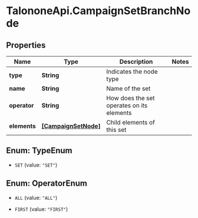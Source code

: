 # TalononeApi.CampaignSetBranchNode

## Properties
Name | Type | Description | Notes
------------ | ------------- | ------------- | -------------
**type** | **String** | Indicates the node type | 
**name** | **String** | Name of the set | 
**operator** | **String** | How does the set operates on its elements | 
**elements** | [**[CampaignSetNode]**](CampaignSetNode.md) | Child elements of this set | 


<a name="TypeEnum"></a>
## Enum: TypeEnum


* `SET` (value: `"SET"`)




<a name="OperatorEnum"></a>
## Enum: OperatorEnum


* `ALL` (value: `"ALL"`)

* `FIRST` (value: `"FIRST"`)




